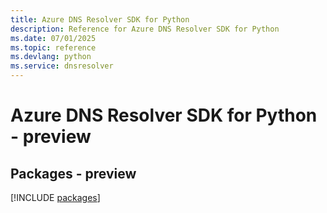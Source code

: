 ```yaml
---
title: Azure DNS Resolver SDK for Python
description: Reference for Azure DNS Resolver SDK for Python
ms.date: 07/01/2025
ms.topic: reference
ms.devlang: python
ms.service: dnsresolver
---
```

# Azure DNS Resolver SDK for Python - preview
## Packages - preview
[!INCLUDE [packages](dns-resolver-index.md)]